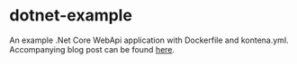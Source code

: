 dotnet-example
==============

An example .Net Core WebApi application with Dockerfile and kontena.yml.  Accompanying blog post can be found [here](http://blog.kontena.io/dot-net-core-and-sql-server-in-docker/).
